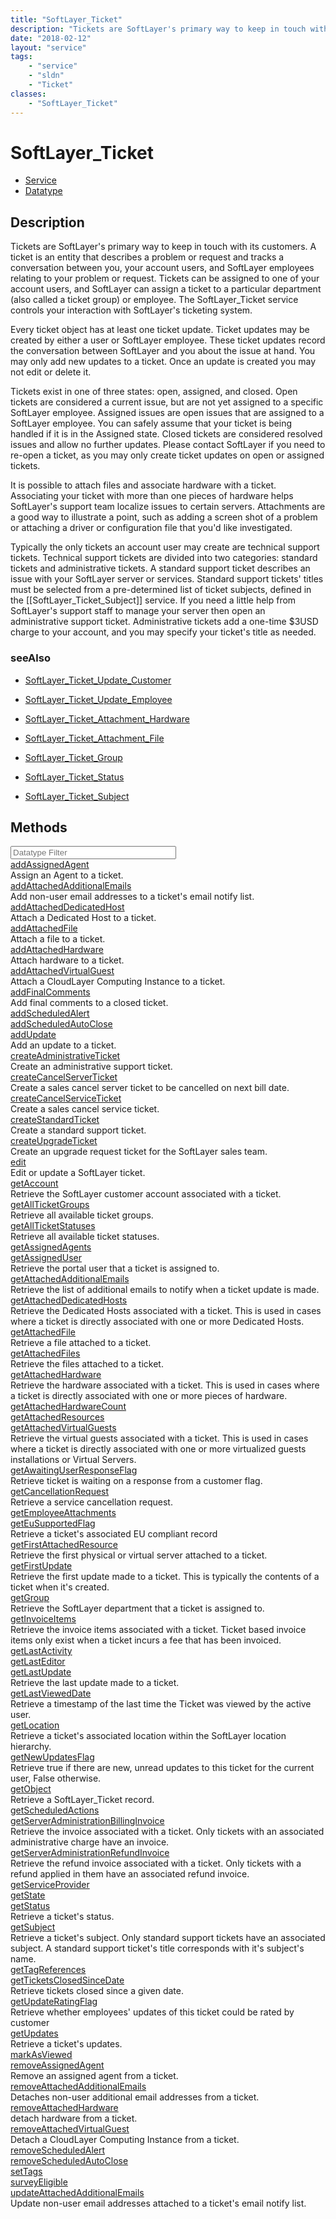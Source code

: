 ```yaml
---
title: "SoftLayer_Ticket"
description: "Tickets are SoftLayer's primary way to keep in touch with its customers. A ticket is an entity that describes a problem... "
date: "2018-02-12"
layout: "service"
tags:
    - "service"
    - "sldn"
    - "Ticket"
classes:
    - "SoftLayer_Ticket"
---
```

# SoftLayer_Ticket
<div id='service-datatype'>
    <ul id='sldn-reference-tabs'>
    <li id='service'> <a href='/reference/services/SoftLayer_Ticket' >Service</a></li>    <li id='datatype'> <a href='/reference/datatypes/SoftLayer_Ticket' >Datatype</a></li>
    </ul>
</div>

## Description
Tickets are SoftLayer's primary way to keep in touch with its customers. A ticket is an entity that describes a problem or request and tracks a conversation between you, your account users, and SoftLayer employees relating to your problem or request. Tickets can be assigned to one of your account users, and SoftLayer can assign a ticket to a particular department (also called a ticket group) or employee. The SoftLayer_Ticket service controls your interaction with SoftLayer's ticketing system. 

Every ticket object has at least one ticket update. Ticket updates may be created by either a user or SoftLayer employee. These ticket updates record the conversation between SoftLayer and you about the issue at hand. You may only add new updates to a ticket. Once an update is created you may not edit or delete it. 

Tickets exist in one of three states: open, assigned, and closed. Open tickets are considered a current issue, but are not yet assigned to a specific SoftLayer employee. Assigned issues are open issues that are assigned to a SoftLayer employee. You can safely assume that your ticket is being handled if it is in the Assigned state. Closed tickets are considered resolved issues and allow no further updates. Please contact SoftLayer if you need to re-open a ticket, as you may only create ticket updates on open or assigned tickets. 

It is possible to attach files and associate hardware with a ticket. Associating your ticket with more than one pieces of hardware helps SoftLayer's support team localize issues to certain servers. Attachments are a good way to illustrate a point, such as adding a screen shot of a problem or attaching a driver or configuration file that you'd like investigated. 

Typically the only tickets an account user may create are technical support tickets. Technical support tickets are divided into two categories: standard tickets and administrative tickets. A standard support ticket describes an issue with your SoftLayer server or services. Standard support tickets' titles must be selected from a pre-determined list of ticket subjects, defined in the [[SoftLayer_Ticket_Subject]] service. If you need a little help from SoftLayer's support staff to manage your server then open an administrative support ticket. Administrative tickets add a one-time $3USD charge to your account, and you may specify your ticket's title as needed. 



### seeAlso

* [SoftLayer_Ticket_Update_Customer](/reference/datatypes/SoftLayer_Ticket_Update_Customer )


* [SoftLayer_Ticket_Update_Employee](/reference/services/SoftLayer_Ticket_Update_Employee )


* [SoftLayer_Ticket_Attachment_Hardware](/reference/datatypes/SoftLayer_Ticket_Attachment_Hardware )


* [SoftLayer_Ticket_Attachment_File](/reference/services/SoftLayer_Ticket_Attachment_File )


* [SoftLayer_Ticket_Group](/reference/datatypes/SoftLayer_Ticket_Group )


* [SoftLayer_Ticket_Status](/reference/datatypes/SoftLayer_Ticket_Status )


* [SoftLayer_Ticket_Subject](/reference/services/SoftLayer_Ticket_Subject )


        
<div id="properties" class="content">
    <h2>Methods</h2>
    <div class="view-filters">
        <div class="clearfix">
            <div class="search-input-box">
                <input placeholder="Datatype Filter" onkeyup="titleSearch(inputId='edit-combine', divId='method-div', elementClass='method-row')" 
                    type="text" id="edit-combine" value="" size="30" maxlength="128" class="form-text">
            </div>
        </div>
    </div>
    <div id="method-div">
            <div class="method-row">
                        <span class='view-field-title'><a href='/reference/services/SoftLayer_Ticket/addAssignedAgent'> addAssignedAgent</a> </span>
            <div class='views-field-body'>Assign an Agent to a ticket.</div>
        </div>
            <div class="method-row">
                        <span class='view-field-title'><a href='/reference/services/SoftLayer_Ticket/addAttachedAdditionalEmails'> addAttachedAdditionalEmails</a> </span>
            <div class='views-field-body'>Add non-user email addresses to a ticket's email notify list.</div>
        </div>
            <div class="method-row">
                        <span class='view-field-title'><a href='/reference/services/SoftLayer_Ticket/addAttachedDedicatedHost'> addAttachedDedicatedHost</a> </span>
            <div class='views-field-body'>Attach a Dedicated Host to a ticket.</div>
        </div>
            <div class="method-row">
                        <span class='view-field-title'><a href='/reference/services/SoftLayer_Ticket/addAttachedFile'> addAttachedFile</a> </span>
            <div class='views-field-body'>Attach a file to a ticket.</div>
        </div>
            <div class="method-row">
                        <span class='view-field-title'><a href='/reference/services/SoftLayer_Ticket/addAttachedHardware'> addAttachedHardware</a> </span>
            <div class='views-field-body'>Attach hardware to a ticket.</div>
        </div>
            <div class="method-row">
                        <span class='view-field-title'><a href='/reference/services/SoftLayer_Ticket/addAttachedVirtualGuest'> addAttachedVirtualGuest</a> </span>
            <div class='views-field-body'>Attach a CloudLayer Computing Instance to a ticket.</div>
        </div>
            <div class="method-row">
                        <span class='view-field-title'><a href='/reference/services/SoftLayer_Ticket/addFinalComments'> addFinalComments</a> </span>
            <div class='views-field-body'>Add final comments to a closed ticket.</div>
        </div>
            <div class="method-row">
                        <span class='view-field-title'><a href='/reference/services/SoftLayer_Ticket/addScheduledAlert'> addScheduledAlert</a> </span>
            <div class='views-field-body'></div>
        </div>
            <div class="method-row">
                        <span class='view-field-title'><a href='/reference/services/SoftLayer_Ticket/addScheduledAutoClose'> addScheduledAutoClose</a> </span>
            <div class='views-field-body'></div>
        </div>
            <div class="method-row">
                        <span class='view-field-title'><a href='/reference/services/SoftLayer_Ticket/addUpdate'> addUpdate</a> </span>
            <div class='views-field-body'>Add an update to a ticket.</div>
        </div>
            <div class="method-row">
                        <span class='view-field-title'><a href='/reference/services/SoftLayer_Ticket/createAdministrativeTicket'> createAdministrativeTicket</a> </span>
            <div class='views-field-body'>Create an administrative support ticket.</div>
        </div>
            <div class="method-row">
                        <span class='view-field-title'><a href='/reference/services/SoftLayer_Ticket/createCancelServerTicket'> createCancelServerTicket</a> </span>
            <div class='views-field-body'>Create a sales cancel server ticket to be cancelled on next bill date.</div>
        </div>
            <div class="method-row">
                        <span class='view-field-title'><a href='/reference/services/SoftLayer_Ticket/createCancelServiceTicket'> createCancelServiceTicket</a> </span>
            <div class='views-field-body'>Create a sales cancel service ticket.</div>
        </div>
            <div class="method-row">
                        <span class='view-field-title'><a href='/reference/services/SoftLayer_Ticket/createStandardTicket'> createStandardTicket</a> </span>
            <div class='views-field-body'>Create a standard support ticket.</div>
        </div>
            <div class="method-row">
                        <span class='view-field-title'><a href='/reference/services/SoftLayer_Ticket/createUpgradeTicket'> createUpgradeTicket</a> </span>
            <div class='views-field-body'>Create an upgrade request ticket for the SoftLayer sales team.</div>
        </div>
            <div class="method-row">
                        <span class='view-field-title'><a href='/reference/services/SoftLayer_Ticket/edit'> edit</a> </span>
            <div class='views-field-body'>Edit or update a SoftLayer ticket.</div>
        </div>
            <div class="method-row">
                        <span class='view-field-title'><a href='/reference/services/SoftLayer_Ticket/getAccount'> getAccount</a> </span>
            <div class='views-field-body'>Retrieve the SoftLayer customer account associated with a ticket.</div>
        </div>
            <div class="method-row">
                        <span class='view-field-title'><a href='/reference/services/SoftLayer_Ticket/getAllTicketGroups'> getAllTicketGroups</a> </span>
            <div class='views-field-body'>Retrieve all available ticket groups. </div>
        </div>
            <div class="method-row">
                        <span class='view-field-title'><a href='/reference/services/SoftLayer_Ticket/getAllTicketStatuses'> getAllTicketStatuses</a> </span>
            <div class='views-field-body'>Retrieve all available ticket statuses. </div>
        </div>
            <div class="method-row">
                        <span class='view-field-title'><a href='/reference/services/SoftLayer_Ticket/getAssignedAgents'> getAssignedAgents</a> </span>
            <div class='views-field-body'></div>
        </div>
            <div class="method-row">
                        <span class='view-field-title'><a href='/reference/services/SoftLayer_Ticket/getAssignedUser'> getAssignedUser</a> </span>
            <div class='views-field-body'>Retrieve the portal user that a ticket is assigned to.</div>
        </div>
            <div class="method-row">
                        <span class='view-field-title'><a href='/reference/services/SoftLayer_Ticket/getAttachedAdditionalEmails'> getAttachedAdditionalEmails</a> </span>
            <div class='views-field-body'>Retrieve the list of additional emails to notify when a ticket update is made.</div>
        </div>
            <div class="method-row">
                        <span class='view-field-title'><a href='/reference/services/SoftLayer_Ticket/getAttachedDedicatedHosts'> getAttachedDedicatedHosts</a> </span>
            <div class='views-field-body'>Retrieve the Dedicated Hosts associated with a ticket. This is used in cases where a ticket is directly associated with one or more Dedicated Hosts.</div>
        </div>
            <div class="method-row">
                        <span class='view-field-title'><a href='/reference/services/SoftLayer_Ticket/getAttachedFile'> getAttachedFile</a> </span>
            <div class='views-field-body'>Retrieve a file attached to a ticket.</div>
        </div>
            <div class="method-row">
                        <span class='view-field-title'><a href='/reference/services/SoftLayer_Ticket/getAttachedFiles'> getAttachedFiles</a> </span>
            <div class='views-field-body'>Retrieve the files attached to a ticket.</div>
        </div>
            <div class="method-row">
                        <span class='view-field-title'><a href='/reference/services/SoftLayer_Ticket/getAttachedHardware'> getAttachedHardware</a> </span>
            <div class='views-field-body'>Retrieve the hardware associated with a ticket. This is used in cases where a ticket is directly associated with one or more pieces of hardware.</div>
        </div>
            <div class="method-row">
                        <span class='view-field-title'><a href='/reference/services/SoftLayer_Ticket/getAttachedHardwareCount'> getAttachedHardwareCount</a> </span>
            <div class='views-field-body'></div>
        </div>
            <div class="method-row">
                        <span class='view-field-title'><a href='/reference/services/SoftLayer_Ticket/getAttachedResources'> getAttachedResources</a> </span>
            <div class='views-field-body'></div>
        </div>
            <div class="method-row">
                        <span class='view-field-title'><a href='/reference/services/SoftLayer_Ticket/getAttachedVirtualGuests'> getAttachedVirtualGuests</a> </span>
            <div class='views-field-body'>Retrieve the virtual guests associated with a ticket. This is used in cases where a ticket is directly associated with one or more virtualized guests installations or Virtual Servers.</div>
        </div>
            <div class="method-row">
                        <span class='view-field-title'><a href='/reference/services/SoftLayer_Ticket/getAwaitingUserResponseFlag'> getAwaitingUserResponseFlag</a> </span>
            <div class='views-field-body'>Retrieve ticket is waiting on a response from a customer flag.</div>
        </div>
            <div class="method-row">
                        <span class='view-field-title'><a href='/reference/services/SoftLayer_Ticket/getCancellationRequest'> getCancellationRequest</a> </span>
            <div class='views-field-body'>Retrieve a service cancellation request.</div>
        </div>
            <div class="method-row">
                        <span class='view-field-title'><a href='/reference/services/SoftLayer_Ticket/getEmployeeAttachments'> getEmployeeAttachments</a> </span>
            <div class='views-field-body'></div>
        </div>
            <div class="method-row">
                        <span class='view-field-title'><a href='/reference/services/SoftLayer_Ticket/getEuSupportedFlag'> getEuSupportedFlag</a> </span>
            <div class='views-field-body'>Retrieve a ticket's associated EU compliant record</div>
        </div>
            <div class="method-row">
                        <span class='view-field-title'><a href='/reference/services/SoftLayer_Ticket/getFirstAttachedResource'> getFirstAttachedResource</a> </span>
            <div class='views-field-body'>Retrieve the first physical or virtual server attached to a ticket.</div>
        </div>
            <div class="method-row">
                        <span class='view-field-title'><a href='/reference/services/SoftLayer_Ticket/getFirstUpdate'> getFirstUpdate</a> </span>
            <div class='views-field-body'>Retrieve the first update made to a ticket. This is typically the contents of a ticket when it's created.</div>
        </div>
            <div class="method-row">
                        <span class='view-field-title'><a href='/reference/services/SoftLayer_Ticket/getGroup'> getGroup</a> </span>
            <div class='views-field-body'>Retrieve the SoftLayer department that a ticket is assigned to.</div>
        </div>
            <div class="method-row">
                        <span class='view-field-title'><a href='/reference/services/SoftLayer_Ticket/getInvoiceItems'> getInvoiceItems</a> </span>
            <div class='views-field-body'>Retrieve the invoice items associated with a ticket. Ticket based invoice items only exist when a ticket incurs a fee that has been invoiced.</div>
        </div>
            <div class="method-row">
                        <span class='view-field-title'><a href='/reference/services/SoftLayer_Ticket/getLastActivity'> getLastActivity</a> </span>
            <div class='views-field-body'></div>
        </div>
            <div class="method-row">
                        <span class='view-field-title'><a href='/reference/services/SoftLayer_Ticket/getLastEditor'> getLastEditor</a> </span>
            <div class='views-field-body'></div>
        </div>
            <div class="method-row">
                        <span class='view-field-title'><a href='/reference/services/SoftLayer_Ticket/getLastUpdate'> getLastUpdate</a> </span>
            <div class='views-field-body'>Retrieve the last update made to a ticket.</div>
        </div>
            <div class="method-row">
                        <span class='view-field-title'><a href='/reference/services/SoftLayer_Ticket/getLastViewedDate'> getLastViewedDate</a> </span>
            <div class='views-field-body'>Retrieve a timestamp of the last time the Ticket was viewed by the active user.</div>
        </div>
            <div class="method-row">
                        <span class='view-field-title'><a href='/reference/services/SoftLayer_Ticket/getLocation'> getLocation</a> </span>
            <div class='views-field-body'>Retrieve a ticket's associated location within the SoftLayer location hierarchy.</div>
        </div>
            <div class="method-row">
                        <span class='view-field-title'><a href='/reference/services/SoftLayer_Ticket/getNewUpdatesFlag'> getNewUpdatesFlag</a> </span>
            <div class='views-field-body'>Retrieve true if there are new, unread updates to this ticket for the current user, False otherwise.</div>
        </div>
            <div class="method-row">
                        <span class='view-field-title'><a href='/reference/services/SoftLayer_Ticket/getObject'> getObject</a> </span>
            <div class='views-field-body'>Retrieve a SoftLayer_Ticket record.</div>
        </div>
            <div class="method-row">
                        <span class='view-field-title'><a href='/reference/services/SoftLayer_Ticket/getScheduledActions'> getScheduledActions</a> </span>
            <div class='views-field-body'></div>
        </div>
            <div class="method-row">
                        <span class='view-field-title'><a href='/reference/services/SoftLayer_Ticket/getServerAdministrationBillingInvoice'> getServerAdministrationBillingInvoice</a> </span>
            <div class='views-field-body'>Retrieve the invoice associated with a ticket. Only tickets with an associated administrative charge have an invoice.</div>
        </div>
            <div class="method-row">
                        <span class='view-field-title'><a href='/reference/services/SoftLayer_Ticket/getServerAdministrationRefundInvoice'> getServerAdministrationRefundInvoice</a> </span>
            <div class='views-field-body'>Retrieve the refund invoice associated with a ticket. Only tickets with a refund applied in them have an associated refund invoice.</div>
        </div>
            <div class="method-row">
                        <span class='view-field-title'><a href='/reference/services/SoftLayer_Ticket/getServiceProvider'> getServiceProvider</a> </span>
            <div class='views-field-body'></div>
        </div>
            <div class="method-row">
                        <span class='view-field-title'><a href='/reference/services/SoftLayer_Ticket/getState'> getState</a> </span>
            <div class='views-field-body'></div>
        </div>
            <div class="method-row">
                        <span class='view-field-title'><a href='/reference/services/SoftLayer_Ticket/getStatus'> getStatus</a> </span>
            <div class='views-field-body'>Retrieve a ticket's status.</div>
        </div>
            <div class="method-row">
                        <span class='view-field-title'><a href='/reference/services/SoftLayer_Ticket/getSubject'> getSubject</a> </span>
            <div class='views-field-body'>Retrieve a ticket's subject. Only standard support tickets have an associated subject. A standard support ticket's title corresponds with it's subject's name.</div>
        </div>
            <div class="method-row">
                        <span class='view-field-title'><a href='/reference/services/SoftLayer_Ticket/getTagReferences'> getTagReferences</a> </span>
            <div class='views-field-body'></div>
        </div>
            <div class="method-row">
                        <span class='view-field-title'><a href='/reference/services/SoftLayer_Ticket/getTicketsClosedSinceDate'> getTicketsClosedSinceDate</a> </span>
            <div class='views-field-body'>Retrieve tickets closed since a given date. </div>
        </div>
            <div class="method-row">
                        <span class='view-field-title'><a href='/reference/services/SoftLayer_Ticket/getUpdateRatingFlag'> getUpdateRatingFlag</a> </span>
            <div class='views-field-body'>Retrieve whether employees' updates of this ticket could be rated by customer</div>
        </div>
            <div class="method-row">
                        <span class='view-field-title'><a href='/reference/services/SoftLayer_Ticket/getUpdates'> getUpdates</a> </span>
            <div class='views-field-body'>Retrieve a ticket's updates.</div>
        </div>
            <div class="method-row">
                        <span class='view-field-title'><a href='/reference/services/SoftLayer_Ticket/markAsViewed'> markAsViewed</a> </span>
            <div class='views-field-body'></div>
        </div>
            <div class="method-row">
                        <span class='view-field-title'><a href='/reference/services/SoftLayer_Ticket/removeAssignedAgent'> removeAssignedAgent</a> </span>
            <div class='views-field-body'>Remove an assigned agent from a ticket.</div>
        </div>
            <div class="method-row">
                        <span class='view-field-title'><a href='/reference/services/SoftLayer_Ticket/removeAttachedAdditionalEmails'> removeAttachedAdditionalEmails</a> </span>
            <div class='views-field-body'>Detaches non-user additional email addresses from a ticket.</div>
        </div>
            <div class="method-row">
                        <span class='view-field-title'><a href='/reference/services/SoftLayer_Ticket/removeAttachedHardware'> removeAttachedHardware</a> </span>
            <div class='views-field-body'>detach hardware from a ticket.</div>
        </div>
            <div class="method-row">
                        <span class='view-field-title'><a href='/reference/services/SoftLayer_Ticket/removeAttachedVirtualGuest'> removeAttachedVirtualGuest</a> </span>
            <div class='views-field-body'>Detach a CloudLayer Computing Instance from a ticket.</div>
        </div>
            <div class="method-row">
                        <span class='view-field-title'><a href='/reference/services/SoftLayer_Ticket/removeScheduledAlert'> removeScheduledAlert</a> </span>
            <div class='views-field-body'></div>
        </div>
            <div class="method-row">
                        <span class='view-field-title'><a href='/reference/services/SoftLayer_Ticket/removeScheduledAutoClose'> removeScheduledAutoClose</a> </span>
            <div class='views-field-body'></div>
        </div>
            <div class="method-row">
                        <span class='view-field-title'><a href='/reference/services/SoftLayer_Ticket/setTags'> setTags</a> </span>
            <div class='views-field-body'></div>
        </div>
            <div class="method-row">
                        <span class='view-field-title'><a href='/reference/services/SoftLayer_Ticket/surveyEligible'> surveyEligible</a> </span>
            <div class='views-field-body'></div>
        </div>
            <div class="method-row">
                        <span class='view-field-title'><a href='/reference/services/SoftLayer_Ticket/updateAttachedAdditionalEmails'> updateAttachedAdditionalEmails</a> </span>
            <div class='views-field-body'>Update non-user email addresses attached to a ticket's email notify list.</div>
        </div>
        </div>
</div>

